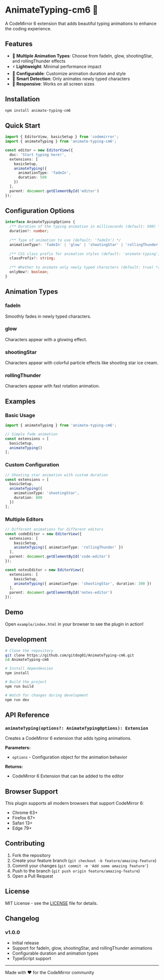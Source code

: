 # AnimateTyping-cm6 🎯

A CodeMirror 6 extension that adds beautiful typing animations to enhance the coding experience.

## Features

- 🎨 **Multiple Animation Types**: Choose from fadeIn, glow, shootingStar, and rollingThunder effects
- ⚡ **Lightweight**: Minimal performance impact
- 🔧 **Configurable**: Customize animation duration and style
- 🎯 **Smart Detection**: Only animates newly typed characters
- 📱 **Responsive**: Works on all screen sizes

## Installation

```bash
npm install animate-typing-cm6
```

## Quick Start

```typescript
import { EditorView, basicSetup } from 'codemirror';
import { animateTyping } from 'animate-typing-cm6';

const editor = new EditorView({
  doc: 'Start typing here!',
  extensions: [
    basicSetup,
    animateTyping({
      animationType: 'fadeIn',
      duration: 500
    })
  ],
  parent: document.getElementById('editor')
});
```

## Configuration Options

```typescript
interface AnimateTypingOptions {
  /** Duration of the typing animation in milliseconds (default: 500) */
  duration?: number;
  
  /** Type of animation to use (default: 'fadeIn') */
  animationType?: 'fadeIn' | 'glow' | 'shootingStar' | 'rollingThunder';
  
  /** CSS class prefix for animation styles (default: 'animate-typing') */
  classPrefix?: string;
  
  /** Whether to animate only newly typed characters (default: true) */
  onlyNew?: boolean;
}
```

## Animation Types

### fadeIn
Smoothly fades in newly typed characters.

### glow
Characters appear with a glowing effect.

### shootingStar
Characters appear with colorful particle effects like shooting star ice cream.

### rollingThunder
Characters appear with fast rotation animation.

## Examples

### Basic Usage
```typescript
import { animateTyping } from 'animate-typing-cm6';

// Simple fade animation
const extensions = [
  basicSetup,
  animateTyping()
];
```

### Custom Configuration
```typescript
// Shooting star animation with custom duration
const extensions = [
  basicSetup,
  animateTyping({
    animationType: 'shootingStar',
    duration: 800
  })
];
```

### Multiple Editors
```typescript
// Different animations for different editors
const codeEditor = new EditorView({
  extensions: [
    basicSetup,
    animateTyping({ animationType: 'rollingThunder' })
  ],
  parent: document.getElementById('code-editor')
});

const notesEditor = new EditorView({
  extensions: [
    basicSetup,
    animateTyping({ animationType: 'shootingStar', duration: 300 })
  ],
  parent: document.getElementById('notes-editor')
});
```

## Demo

Open `example/index.html` in your browser to see the plugin in action!

## Development

```bash
# Clone the repository
git clone https://github.com/gitdog01/AnimateTyping-cm6.git
cd AnimateTyping-cm6

# Install dependencies
npm install

# Build the project
npm run build

# Watch for changes during development
npm run dev
```

## API Reference

### `animateTyping(options?: AnimateTypingOptions): Extension`

Creates a CodeMirror 6 extension that adds typing animations.

**Parameters:**
- `options` - Configuration object for the animation behavior

**Returns:**
- CodeMirror 6 Extension that can be added to the editor

## Browser Support

This plugin supports all modern browsers that support CodeMirror 6:
- Chrome 63+
- Firefox 67+
- Safari 13+
- Edge 79+

## Contributing

1. Fork the repository
2. Create your feature branch (`git checkout -b feature/amazing-feature`)
3. Commit your changes (`git commit -m 'Add some amazing feature'`)
4. Push to the branch (`git push origin feature/amazing-feature`)
5. Open a Pull Request

## License

MIT License - see the [LICENSE](LICENSE) file for details.

## Changelog

### v1.0.0
- Initial release
- Support for fadeIn, glow, shootingStar, and rollingThunder animations
- Configurable duration and animation types
- TypeScript support

---

Made with ❤️ for the CodeMirror community